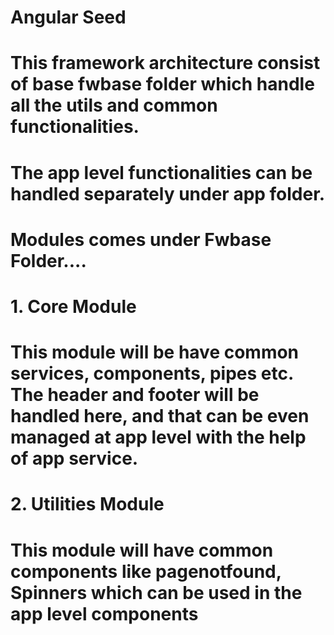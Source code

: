 # Angular Seed

# This framework architecture consist of base fwbase folder which handle  all the utils and common functionalities.

# The app level functionalities can be handled separately under app folder.

# Modules comes under Fwbase Folder....
# 1. Core Module 
#       This module will be have common services, components, pipes etc. The header and footer will be handled here, and that can be even managed at app level with the help of app service.
# 2. Utilities Module 
#       This module will have common components like pagenotfound, Spinners which can be used in the app level components